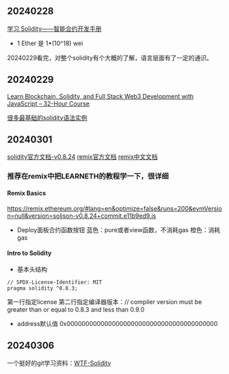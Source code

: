 ## 20240228 
[学习 Solidity——智能合约开发手册](https://www.freecodecamp.org/chinese/news/learn-solidity-handbook/)

- 1 Ether 是 1*(10^18) wei

20240229看完，对整个solidity有个大概的了解，语言层面有了一定的通识。

## 20240229
[Learn Blockchain, Solidity, and Full Stack Web3 Development with JavaScript – 32-Hour Course](https://www.youtube.com/watch?v=gyMwXuJrbJQ&t=59657s)

[很多最基础的solidity语法实例](https://solidity-by-example.org/)


## 20240301
[solidity官方文档-v0.8.24](https://docs.soliditylang.org/en/v0.8.24/)
[remix官方文档](https://remix-ide.readthedocs.io/en/latest/index.html)
[remix中文文档](https://remix-ide.readthedocs.io/zh-cn/latest/)

### 推荐在remix中把LEARNETH的教程学一下，很详细
#### Remix Basics
https://remix.ethereum.org/#lang=en&optimize=false&runs=200&evmVersion=null&version=soljson-v0.8.24+commit.e11b9ed9.js
- Deploy面板合约函数按钮
蓝色：pure或者view函数，不消耗gas
橙色：消耗gas

#### Intro to Solidity
- 基本头结构
```
// SPDX-License-Identifier: MIT
pragma solidity ^0.8.3;
```
第一行指定license
第二行指定编译器版本：// compiler version must be greater than or equal to 0.8.3 and less than 0.9.0


- address默认值
0x0000000000000000000000000000000000000000


## 20240306
一个挺好的git学习资料：[WTF-Solidity](https://github.com/AmazingAng/WTF-Solidity)